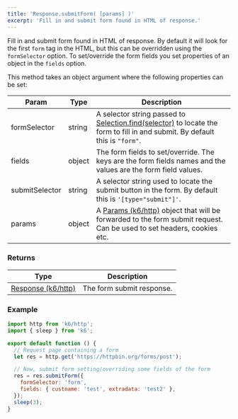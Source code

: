 ```yaml
---
title: 'Response.submitForm( [params] )'
excerpt: 'Fill in and submit form found in HTML of response.'
---
```


Fill in and submit form found in HTML of response. By default it will look for the first `form` tag in the HTML, but this can be overridden using the `formSelector` option. To set/override the form fields you set properties of an object in the `fields` option.

This method takes an object argument where the following properties can be set:

| Param          | Type   | Description                                                                                                                                                                              |
| -------------- | ------ | ---------------------------------------------------------------------------------------------------------------------------------------------------------------------------------------- |
| formSelector   | string | A selector string passed to [Selection.find(selector)](/javascript-api/v0-31/k6-html/selection/selection-find-selector) to locate the form to fill in and submit. By default this is `"form"`. |
| fields         | object | The form fields to set/override. The keys are the form fields names and the values are the form field values.                                                                            |
| submitSelector | string | A selector string used to locate the submit button in the form. By default this is `'[type="submit"]'`.                                                                                  |
| params         | object | A [Params (k6/http)](/javascript-api/v0-31/k6-http/params) object that will be forwarded to the form submit request. Can be used to set headers, cookies etc.                                  |

### Returns

| Type                                                   | Description               |
| ------------------------------------------------------ | ------------------------- |
| [Response (k6/http)](/javascript-api/v0-31/k6-http/response) | The form submit response. |

### Example

<CodeGroup labels={[]}>

```javascript
import http from 'k6/http';
import { sleep } from 'k6';

export default function () {
  // Request page containing a form
  let res = http.get('https://httpbin.org/forms/post');

  // Now, submit form setting/overriding some fields of the form
  res = res.submitForm({
    formSelector: 'form',
    fields: { custname: 'test', extradata: 'test2' },
  });
  sleep(3);
}
```

</CodeGroup>
